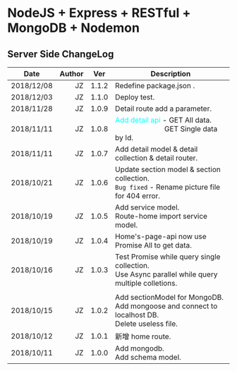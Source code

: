 # NodeJS + Express + RESTful + MongoDB + Nodemon

## Server Side ChangeLog

| Date       | Author | Ver   | Description                                                                                                                                                                                                                                          |
| ---------- | -----: | ----- | ---------------------------------------------------------------------------------------------------------------------------------------------------------------------------------------------------------------------------------------------------- |
| 2018/12/08 |     JZ | 1.1.2 | Redefine package.json .                                                                                                                                                                                                                              |
| 2018/12/03 |     JZ | 1.1.0 | Deploy test.                                                                                                                                                                                                                                         |
| 2018/11/28 |     JZ | 1.0.9 | Detail route add a parameter.                                                                                                                                                                                                                        |
| 2018/11/11 |     JZ | 1.0.8 | <span style="color:Aqua">Add detail api</span> - GET All data.<br>&nbsp;&nbsp;&nbsp;&nbsp;&nbsp;&nbsp;&nbsp;&nbsp;&nbsp;&nbsp;&nbsp;&nbsp;&nbsp;&nbsp;&nbsp;&nbsp;&nbsp;&nbsp;&nbsp;&nbsp;&nbsp;&nbsp;&nbsp;&nbsp;&nbsp;&nbsp;GET Single data by Id. |
| 2018/11/11 |     JZ | 1.0.7 | Add detail model & detail collection & detail router.                                                                                                                                                                                                |
| 2018/10/21 |     JZ | 1.0.6 | Update section model & section collection. <br> `Bug fixed` - Rename picture file for 404 error.                                                                                                                                                     |
| 2018/10/19 |     JZ | 1.0.5 | Add service model.<br>Route-home import service model.                                                                                                                                                                                               |
| 2018/10/19 |     JZ | 1.0.4 | Home's-page-api now use Promise All to get data.                                                                                                                                                                                                     |
| 2018/10/16 |     JZ | 1.0.3 | Test Promise while query single collection.<br> Use Async parallel while query multiple colletions.                                                                                                                                                  |
|            |
| 2018/10/15 |     JZ | 1.0.2 | Add sectionModel for MongoDB.<br>Add mongoose and connect to localhost DB.<br>Delete useless file.                                                                                                                                                   |
| 2018/10/12 |     JZ | 1.0.1 | 新增 home route.                                                                                                                                                                                                                                     |
| 2018/10/11 |     JZ | 1.0.0 | Add mongodb.<br>Add schema model.                                                                                                                                                                                                                    |
